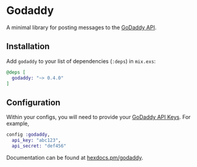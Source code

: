 # Godaddy

A minimal library for posting messages to the [GoDaddy API](https://developer.godaddy.com/).


## Installation

Add `godaddy` to your list of dependencies (`:deps`) in `mix.exs`:

```elixir
@deps [
  godaddy: "~> 0.4.0"
]
```

## Configuration

Within your configs, you will need to provide your
[GoDaddy API Keys](https://developer.godaddy.com/keys/).  For example,

```elixir
config :godaddy,
  api_key: "abc123",
  api_secret: "def456"
```

Documentation can
be found at [hexdocs.pm/godaddy](https://hexdocs.pm/godaddy).
